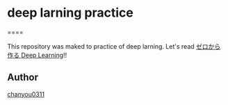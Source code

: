 # deep larning practice

====

This repository was maked to practice of deep larning.
Let's read [ゼロから作る Deep Learning](http://www.oreilly.co.jp/books/9784873117584/)!!

## Author

[chanyou0311](https://github.com/chanyou0311)
